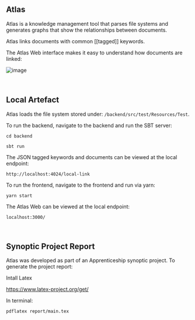 ## Atlas

Atlas is a knowledge management tool that parses file systems and generates graphs that show the relationships between documents.

Atlas links documents with common [[tagged]] keywords.

The Atlas Web interface makes it easy to understand how documents are linked:

![image](https://user-images.githubusercontent.com/42213235/137473742-798d7328-2473-42b7-b73c-9ff08dc69c3c.png)


<br />

## Local Artefact

Atlas loads the file system stored under: `/backend/src/test/Resources/Test`.

To run the backend, navigate to the backend and run the SBT server:

`cd backend`

`sbt run`

The JSON tagged keywords and documents can be viewed at the local endpoint:

`http://localhost:4024/local-link`

To run the frontend, navigate to the frontend and run via yarn:

`yarn start`

The Atlas Web can be viewed at the local endpoint:

`localhost:3000/`

<br />

## Synoptic Project Report

Atlas was developed as part of an Apprenticeship synoptic project. To generate the project report:

Intall Latex

https://www.latex-project.org/get/

In terminal:

`pdflatex report/main.tex`
